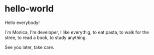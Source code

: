 # hello-world

Hello everybody!

I´m Monica, I'm developer, I like everythig, to eat pasta, to walk for the stree, to read a book, to study anything.

See you later, take care.
